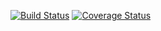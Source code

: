 [![Build Status](https://travis-ci.org/Mandhiraj/c4cs-f16-rpn.svg?branch=master)](https://travis-ci.org/Mandhiraj/c4cs-f16-rpn)
[![Coverage Status](https://coveralls.io/repos/github/Mandhiraj/c4cs-f16-rpn/badge.svg?branch=master)](https://coveralls.io/github/Mandhiraj/c4cs-f16-rpn?branch=master)
